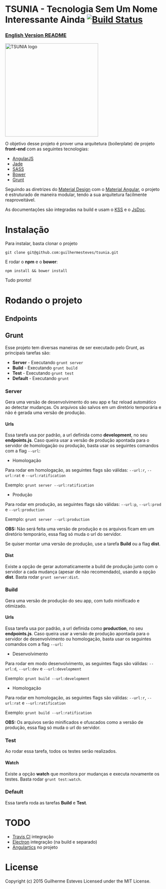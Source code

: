 # TSUNIA - Tecnologia Sem Um Nome Interessante Ainda [![Build Status](https://travis-ci.org/guilhermesteves/tsunia.svg)](https://travis-ci.org/guilhermesteves/tsunia)

### [English Version README](./README.md)

[<img title="TSUNIA" src="http://i.imgur.com/txVNoNA.jpg" width="300px" alt="TSUNIA logo"/>](https://github.com/guilhermesteves/tsunia)

O objetivo desse projeto é prover uma arquitetura (boilerplate) de projeto **front-end** com as seguintes tecnologias:

- [AngularJS](https://angularjs.org/)
- [Jade](http://jade-lang.com/)
- [SASS](http://sass-lang.com/)
- [Bower](http://bower.io/)
- [Grunt](http://gruntjs.com/)

Seguindo as diretrizes do [Material Design](http://www.google.com/design/spec/material-design/introduction.html) com o [Material Angular](https://material.angularjs.org/), o projeto é estruturado de maneira modular, tendo a sua arquitetura facilmente reaproveitável.

As documentações são integradas na build e usam o [KSS](http://warpspire.com/kss/) e o [JsDoc](http://usejsdoc.org/).

# Instalação

Para instalar, basta clonar o projeto

    git clone git@github.com:guilhermesteves/tsunia.git
    
E rodar o **npm** e o **bower**:

    npm install && bower install
    
Tudo pronto!

# Rodando o projeto

## Endpoints

## Grunt

Esse projeto tem diversas maneiras de ser executado pelo Grunt, as principais tarefas são:

- **Server** - Executando `grunt server`
- **Build** - Executando `grunt build`
- **Test** - Executando `grunt test`
- **Default** - Executando `grunt`

### Server

Gera uma versão de desenvolvimento do seu app e faz reload automático ao detectar mudanças. Os arquivos são salvos em um diretório temporária e não é gerada uma versão de produção.

#### Urls

Essa tarefa usa por padrão, a url definida como **development**, no seu **endpoints.js**. Caso queira usar a versão de produção apontada para o servidor de homologação ou produção, basta usar os seguintes comandos com a flag `--url`:

- Homologação

Para rodar em homologação, as seguintes flags são válidas: `--url:r`, `--url:rat` e `--url:ratification`

Exemplo: `grunt server --url:ratification`

- Produção

Para rodar em produção, as seguintes flags são válidas: `--url:p`, `--url:prod` e `--url:production`

Exemplo: `grunt server --url:production`

**OBS:** Não será feita uma versão de produção e os arquivos ficam em um diretório temporário, essa flag só muda o url do servidor.

Se quiser montar uma versão de produção, use a tarefa **Build** ou a flag **dist**.

#### Dist

Existe a opção de gerar automaticamente a build de produção junto com o servidor a cada mudança (apesar de não recomendado), usando a opção **dist**. Basta rodar `grunt server:dist`.

### Build

Gera uma versão de produção do seu app, com tudo minificado e otimizado.

#### Urls

Essa tarefa usa por padrão, a url definida como **production**, no seu **endpoints.js**. Caso queira usar a versão de produção apontada para o servidor de desenvolvimento ou homologação, basta usar os seguintes comandos com a flag `--url`:

- Desenvolvimento

Para rodar em modo desenvolvimento, as seguintes flags são válidas: `--url:d`, `--url:dev` e `--url:development`

Exemplo: `grunt build --url:development`

- Homologação

Para rodar em homologação, as seguintes flags são válidas: `--url:r`, `--url:rat` e `--url:ratification`

Exemplo: `grunt build --url:ratification`

**OBS:** Os arquivos serão minificados e ofuscados como a versão de produção, essa flag só muda o url do servidor.

### Test

Ao rodar essa tarefa, todos os testes serão realizados. 

#### Watch

Existe a opção **watch** que monitora por mudanças e executa novamente os testes. Basta rodar `grunt test:watch`.

### Default

Essa tarefa roda as tarefas **Build** e **Test**.

# TODO

- [Travis CI](https://travis-ci.org/) integração
- [Electron](https://github.com/atom/electron/) integração (na build e separado)
- [Angulartics](http://luisfarzati.github.io/angulartics/) no projeto

# License

Copyright (c) 2015 Guilherme Esteves Licensed under the MIT License.


